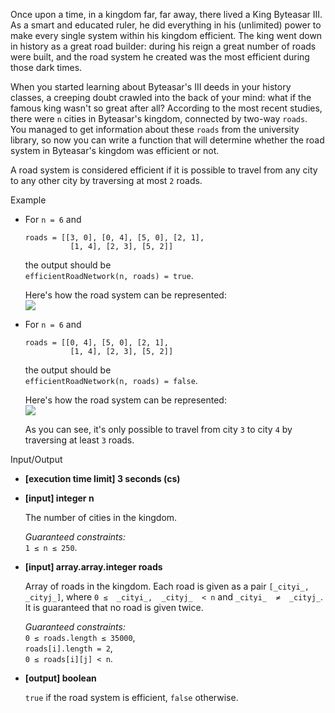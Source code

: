 
Once upon a time, in a kingdom far, far away, there lived a King Byteasar III. As a smart and educated ruler, he did everything in his (unlimited) power to make every single system within his kingdom efficient. The king went down in history as a great road builder: during his reign a great number of roads were built, and the road system he created was the most efficient during those dark times.

When you started learning about Byteasar's III deeds in your history classes, a creeping doubt crawled into the back of your mind: what if the famous king wasn't so great after all? According to the most recent studies, there were  `n`  cities in Byteasar's kingdom, connected by two-way  `roads`. You managed to get information about these  `roads`  from the university library, so now you can write a function that will determine whether the road system in Byteasar's kingdom was efficient or not.

A road system is considered efficient if it is possible to travel from any city to any other city by traversing at most  `2`  roads.

Example

-   For  `n = 6`  and
    
    ```
    roads = [[3, 0], [0, 4], [5, 0], [2, 1],
              [1, 4], [2, 3], [5, 2]]
    
    ```
    
    the output should be  
    `efficientRoadNetwork(n, roads) = true`.
    
    Here's how the road system can be represented:  
    ![](https://codesignal.s3.amazonaws.com/tasks/efficientRoadNetwork/img/example1.jpg?_tm=1582015785063)
    
-   For  `n = 6`  and
    
    ```
    roads = [[0, 4], [5, 0], [2, 1],
              [1, 4], [2, 3], [5, 2]]
    
    ```
    
    the output should be  
    `efficientRoadNetwork(n, roads) = false`.
    
    Here's how the road system can be represented:  
    ![](https://codesignal.s3.amazonaws.com/tasks/efficientRoadNetwork/img/example2.jpg?_tm=1582015785285)
    
    As you can see, it's only possible to travel from city  `3`  to city  `4`  by traversing at least  `3`  roads.
    

Input/Output

-   **[execution time limit] 3 seconds (cs)**
    
-   **[input] integer n**
    
    The number of cities in the kingdom.
    
    _Guaranteed constraints:_  
    `1 ≤ n ≤ 250`.
    
-   **[input] array.array.integer roads**
    
    Array of roads in the kingdom. Each road is given as a pair  `[_cityi_,  _cityj_]`, where  `0 ≤  _cityi_,  _cityj_  < n`  and  `_cityi_  ≠  _cityj_`. It is guaranteed that no road is given twice.
    
    _Guaranteed constraints:_  
    `0 ≤ roads.length ≤ 35000`,  
    `roads[i].length = 2`,  
    `0 ≤ roads[i][j] < n`.
    
-   **[output] boolean**
    
    `true`  if the road system is efficient,  `false`  otherwise.
